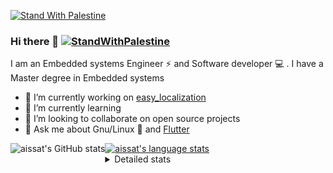 [![Stand With Palestine](https://raw.githubusercontent.com/TheBSD/StandWithPalestine/main/banner-no-action.svg)](https://thebsd.github.io/StandWithPalestine)
### Hi there 👋   [![StandWithPalestine](https://raw.githubusercontent.com/TheBSD/StandWithPalestine/main/badges/StandWithPalestine.svg)](https://github.com/TheBSD/StandWithPalestine/blob/main/docs/README.md)

I am an Embedded systems Engineer ⚡️ and Software developer 💻 . I have a Master degree in Embedded systems
- 🔭 I’m currently working on [easy_localization](https://pub.dev/packages/easy_localization)
- 🌱 I’m currently learning 
- 👯 I’m looking to collaborate on open source projects
- 💬 Ask me about  Gnu/Linux 🐧 and [Flutter](https://flutter.dev) 

<a href="https://profile-summary-for-github.com/user/aissat">
  <img align="left" height="170px" src="https://github-readme-stats.vercel.app/api?username=aissat&show_icons=true&line_height=27&count_private=true&include_all_commits=true" alt="aissat's GitHub stats"/>
  <img src="https://github-readme-stats.vercel.app/api/top-langs/?username=aissat&hide_langs_below=5&layout=compact" alt="aissat's language stats"/>
</a>

<details>
<summary>Detailed stats</summary>
 

### 🧐 Waka Stats

<!--START_SECTION:waka-->
![Code Time](http://img.shields.io/badge/Code%20Time-6%2C157%20hrs%2056%20mins-blue)

![Profile Views](http://img.shields.io/badge/Profile%20Views-0-blue)

![Lines of code](https://img.shields.io/badge/From%20Hello%20World%20I%27ve%20Written-2.1%20million%20lines%20of%20code-blue)

**🐱 My GitHub Data** 

> 📦 121.6 kB Used in GitHub's Storage 
 > 
> 🏆 118 Contributions in the Year 2024
 > 
> 💼 Opted to Hire
 > 
> 📜 169 Public Repositories 
 > 
> 🔑 28 Private Repositories 
 > 
**I'm a Night 🦉** 

```text
🌞 Morning                593 commits         ██░░░░░░░░░░░░░░░░░░░░░░░   08.02 % 
🌆 Daytime                1251 commits        ████░░░░░░░░░░░░░░░░░░░░░   16.91 % 
🌃 Evening                3076 commits        ██████████░░░░░░░░░░░░░░░   41.58 % 
🌙 Night                  2478 commits        ████████░░░░░░░░░░░░░░░░░   33.50 % 
```
📅 **I'm Most Productive on Thursday** 

```text
Monday                   696 commits         ██░░░░░░░░░░░░░░░░░░░░░░░   09.41 % 
Tuesday                  1124 commits        ████░░░░░░░░░░░░░░░░░░░░░   15.19 % 
Wednesday                895 commits         ███░░░░░░░░░░░░░░░░░░░░░░   12.10 % 
Thursday                 1487 commits        █████░░░░░░░░░░░░░░░░░░░░   20.10 % 
Friday                   1300 commits        ████░░░░░░░░░░░░░░░░░░░░░   17.57 % 
Saturday                 1188 commits        ████░░░░░░░░░░░░░░░░░░░░░   16.06 % 
Sunday                   708 commits         ██░░░░░░░░░░░░░░░░░░░░░░░   09.57 % 
```


📊 **This Week I Spent My Time On** 

```text
🕑︎ Time Zone: Africa/Algiers

💬 Programming Languages: 
Rust                     16 hrs 39 mins      ██████████████░░░░░░░░░░░   56.66 % 
YAML                     4 hrs 54 mins       ████░░░░░░░░░░░░░░░░░░░░░   16.71 % 
Markdown                 3 hrs 30 mins       ███░░░░░░░░░░░░░░░░░░░░░░   11.91 % 
Dart                     2 hrs 26 mins       ██░░░░░░░░░░░░░░░░░░░░░░░   08.30 % 
Git Config               1 hr 26 mins        █░░░░░░░░░░░░░░░░░░░░░░░░   04.93 % 

🔥 Editors: 
VS Code                  29 hrs 23 mins      █████████████████████████   100.00 % 

💻 Operating System: 
Linux                    29 hrs 23 mins      █████████████████████████   100.00 % 
```

**I Mostly Code in Dart** 

```text
Dart                     32 repos            ████████░░░░░░░░░░░░░░░░░   31.68 % 
C++                      9 repos             ██░░░░░░░░░░░░░░░░░░░░░░░   08.91 % 
Dockerfile               4 repos             █░░░░░░░░░░░░░░░░░░░░░░░░   03.96 % 
C#                       4 repos             █░░░░░░░░░░░░░░░░░░░░░░░░   03.96 % 
Rust                     2 repos             ░░░░░░░░░░░░░░░░░░░░░░░░░   01.98 % 
```



**Timeline**

![Lines of Code chart](https://raw.githubusercontent.com/aissat/aissat/master/assets/bar_graph.png)


 Last Updated on 14/08/2024 01:05:49 UTC
<!--END_SECTION:waka-->

</details>
